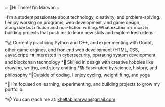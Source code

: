   ~ 👋Hi There! I’m Marwan ~

-I’m a student passionate about technology, creativity, and problem-solving. I enjoy working on programs, web development, and game design, alongside both fiction and non-fiction writing. What excites me most is building projects that push me to learn new skills and explore fresh ideas.

*💻 Currently practicing Python and C++, and experimenting with Godot, other game engines, and frontend web development (HTML, CSS, JavaScript)
  *🔒 Interested in cybersecurity, operating system development, and blockchain technology
    *🎨 Skilled in design with creative hobbies like drawing, writing, and story crafting
      *📚 Fascinated by science, history, and philosophy
        *🚴Outside of coding, I enjoy cycling, weightlifting, and yoga

*🌱 I’m focused on learning, experimenting, and building projects to grow my portfolio.

*📫 You can reach me at: khettabimarwan@gmail.com
